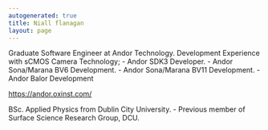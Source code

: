 ```yaml
---
autogenerated: true
title: Niall flanagan
layout: page
---
```


Graduate Software Engineer at Andor Technology. Development Experience
with sCMOS Camera Technology; - Andor SDK3 Developer. - Andor
Sona/Marana BV6 Development. - Andor Sona/Marana BV11 Development. -
Andor Balor Development

<https://andor.oxinst.com/>

BSc. Applied Physics from Dublin City University. - Previous member of
Surface Science Research Group, DCU.
